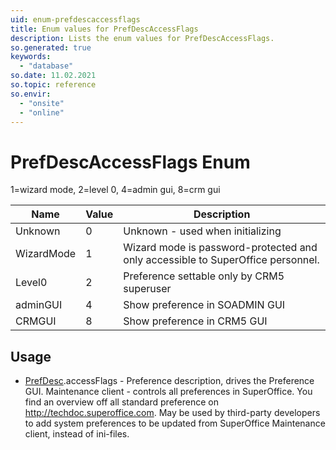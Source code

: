 ```yaml
---
uid: enum-prefdescaccessflags
title: Enum values for PrefDescAccessFlags
description: Lists the enum values for PrefDescAccessFlags.
so.generated: true
keywords:
  - "database"
so.date: 11.02.2021
so.topic: reference
so.envir:
  - "onsite"
  - "online"
---
```


# PrefDescAccessFlags Enum

1=wizard mode, 2=level 0, 4=admin gui, 8=crm gui

| Name | Value | Description |
|------|-------|-------------|
|Unknown|0|Unknown - used when initializing|
|WizardMode|1|Wizard mode is password-protected and only accessible to SuperOffice personnel.|
|Level0|2|Preference settable only by CRM5 superuser|
|adminGUI|4|Show preference in SOADMIN GUI|
|CRMGUI|8|Show preference in CRM5 GUI|

## Usage

* [PrefDesc](../prefdesc.md).accessFlags - Preference description, drives the Preference GUI. Maintenance client - controls all preferences in SuperOffice. You find an overview off all standard preference on http://techdoc.superoffice.com.  May be used by third-party developers to add system preferences to be updated from SuperOffice Maintenance client, instead of ini-files. 
